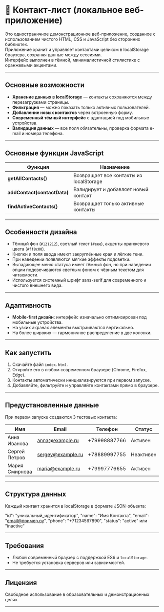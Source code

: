 # 📇 Контакт-лист (локальное веб-приложение)

Это одностраничное демонстрационное веб-приложение, созданное с использованием чистого HTML, CSS и JavaScript без сторонних библиотек.  
Приложение хранит и управляет контактами целиком в localStorage браузера, сохраняя данные между сессиями.  
Интерфейс выполнен в тёмной, минималистичной стилистике с оранжевыми акцентами.

---

## Основные возможности

-  **Хранение данных в localStorage** — контакты сохраняются между перезагрузками страницы.  
-  **Фильтрация** — можно показать только активных пользователей.  
-  **Добавление новых контактов** через встроенную форму.  
-  **Современный тёмный интерфейс** с адаптацией под мобильные устройства.  
-  **Валидация данных** — все поля обязательны, проверка формата e-mail и номера телефона.

---

## Основные функции JavaScript

| Функция | Назначение |
|----------|------------|
| **getAllContacts()** | Возвращает все контакты из localStorage |
| **addContact(contactData)** | Валидирует и добавляет новый контакт |
| **findActiveContacts()** | Возвращает только активные контакты |

---

## Особенности дизайна

- Тёмный фон (`#121212`), светлый текст (`#eee`), акценты оранжевого цвета (`#ff8c00`).  
- Кнопки и поля ввода имеют закруглённые края и лёгкие тени.  
- При наведении появляются мягкие эффекты подсветки.  
- Выпадающее меню статуса имеет тёмный фон, но при наведении опции подсвечиваются светлым фоном с чёрным текстом для читаемости.  
- Используется системный шрифт sans-serif для современного и чистого внешнего вида.  

---

## Адаптивность

- **Mobile-first дизайн**: интерфейс изначально оптимизирован под мобильные устройства.  
- На узких экранах элементы выстраиваются вертикально.  
- На более широких — гармоничное распределение в две колонки.

---

## Как запустить

1. Скачайте файл `index.html`.  
2. Откройте его в любом современном браузере (Chrome, Firefox, Edge).  
3. Контакты автоматически инициализируются при первом запуске.  
4. Добавляйте, фильтруйте и управляйте контактами прямо в браузере.

---

## Предустановленные данные

При первом запуске создаются 3 тестовых контакта:

| Имя | Email | Телефон | Статус |
|------|--------|----------|---------|
| Анна Иванова | anna@example.ru | +79998887766 | Активен |
| Сергей Петров | sergey@example.ru | +78889997755 | Неактивен |
| Мария Смирнова | maria@example.ru | +79997776655 | Активен |

---

## Структура данных

Каждый контакт хранится в localStorage в формате JSON-объекта:

  "id": "уникальный_идентификатор",
  "name": "Имя Контакта",
  "email": "email@пример.ру",
  "phone": "+71234567890",
  "status": "active" или "inactive"

---

## Требования

- Любой современный браузер с поддержкой ES6 и `localStorage`.  
- Не требуется установка серверов или зависимостей.

---

## Лицензия

Свободное использование в образовательных и демонстрационных целях.  

---
